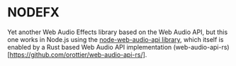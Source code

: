 # NODEFX
Yet another Web Audio Effects library based on the Web Audio API, but this one works in Node.js using
the [node-web-audio-api library](https://github.com/ircam-ismm/node-web-audio-api/), which itself
is enabled by a Rust based Web Audio API implementation (web-audio-api-rs)[https://github.com/orottier/web-audio-api-rs/].
